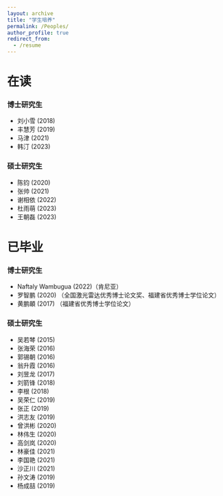 ```yaml
---
layout: archive
title: "学生培养"
permalink: /Peoples/
author_profile: true
redirect_from:
  - /resume
---
```

# 在读
### 博士研究生
+ 刘小雪 (2018)
+ 丰慧芳 (2019)
+ 马津 (2021)
+ 韩汀 (2023)

### 硕士研究生
+ 陈钧 (2020)
+ 张帅 (2021)
+ 谢相依 (2022)
+ 杜雨萌 (2023)
+ 王朝磊 (2023)

# 已毕业
### 博士研究生
+ Naftaly Wambugua (2022)（肯尼亚）
+ 罗智鹏 (2020) （全国激光雷达优秀博士论文奖、福建省优秀博士学位论文）
+ 黄鹏頔 (2017)  （福建省优秀博士学位论文）
  
### 硕士研究生
+ 吴若棽 (2015)
+ 张海荣 (2016)
+ 郭锡朝 (2016)
+ 翁升霞 (2016)
+ 刘昱龙 (2017)
+ 刘箭锋 (2018)
+ 李根 (2018)
+ 吴荣仁 (2019)
+ 张正 (2019)
+ 洪志友 (2019)
+ 曾洪彬 (2020)
+ 林伟生 (2020)
+ 高剑岚 (2020)
+ 林豪佳 (2021)
+ 李国艳 (2021)
+ 沙正川 (2021)
+ 孙文涛 (2019)
+ 杨成喆 (2019)
